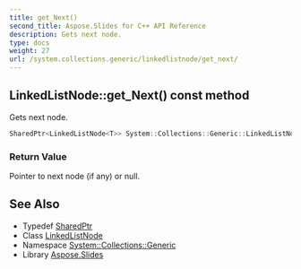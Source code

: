 ```yaml
---
title: get_Next()
second_title: Aspose.Slides for C++ API Reference
description: Gets next node.
type: docs
weight: 27
url: /system.collections.generic/linkedlistnode/get_next/
---
```

## LinkedListNode::get_Next() const method


Gets next node.

```cpp
SharedPtr<LinkedListNode<T>> System::Collections::Generic::LinkedListNode<T>::get_Next() const
```


### Return Value

Pointer to next node (if any) or null.

## See Also

* Typedef [SharedPtr](../../../system/sharedptr/)
* Class [LinkedListNode](../)
* Namespace [System::Collections::Generic](../../)
* Library [Aspose.Slides](../../../)